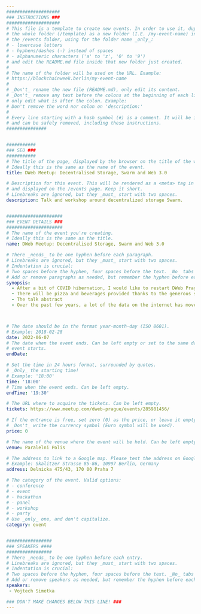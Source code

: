 ```yaml
---
####################
### INSTRUCTIONS ###
####################
# This file is a template to create new events. In order to use it, duplicate
# the whole folder (/template) as a new folder (I.E. /my-event-name) inside of
# the /events folder, using for the folder name _only_:
# - lowercase letters
# - hyphens/dashes (-) instead of spaces
# - alphanumeric characters ('a' to 'z', '0' to '9')
# and edit the README.md file inside that new folder just created.
#
# The name of the folder will be used on the URL. Example:
# https://blockchainweek.berlin/my-event-name
#
# _Don't_ rename the new file (README.md), only edit its content.
# _Don't_ remove any text before the colons at the beginning of each line,
# only edit what is after the colon. Example:
# Don't remove the word nor colon on 'description:'
#
# Every line starting with a hash symbol (#) is a comment. It will be ignored
# and can be safely removed, including these instructions.
###############


###########
### SEO ###
###########
# The title of the page, displayed by the browser on the title of the window.
# Ideally this is the same as the name of the event.
title: DWeb Meetup: Decentralised Storage, Swarm and Web 3.0

# Description for this event. This will be rendered as a <meta> tag in the HTML,
# and displayed on the /events page. Keep it short.
# Linebreaks are ignored, but they _must_ start with two spaces.
description: Talk and workshop around decentralized storage Swarm.


#####################
### EVENT DETAILS ###
#####################
# The name of the event you're creating.
# Ideally this is the same as the title.
name: DWeb Meetup: Decentralised Storage, Swarm and Web 3.0

# There _needs_ to be one hyphen before each paragraph.
# Linebreaks are ignored, but they _must_ start with two spaces.
# Indentation is crucial:
# Two spaces before the hyphen, four spaces before the text. _No_ tabs allowed.
# Add or remove paragraphs as needed, but remember the hyphen before each entry.
synopsis:
  - After a bit of COVID hibernation, I would like to restart DWeb Prague meetups a bit. With the upcoming ETHPrague there will be a lot of interesting people coming to the town, one of them is Vojtech Simetka from Swarm Foundation, which develop a decentralized storage protocol Swarm that has very tight roots with Ethereum itself. He will give a talk about "Decentralised Storage, Swarm and Web 3.0". The talk will be in English.
  - There will be pizza and beverages provided thanks to the generous support from Swarm Foundation. After the talk, there will be an unofficial sit-down with several members from the Swarm Foundation in some pub nearby.
  - The talk abstract
  - Over the past few years, a lot of the data on the internet has moved from self-hosted servers into cloud storage. Chances are, most of the services you use daily, store your data in data centers owned by Amazon, Apple, Google, or Microsoft. Cryptocurrency enthusiasts surely heard the phrase "not your keys, not your coins". We'd like to extend to "not your storage, not your data". The Web 3.0 movement is trying to change this. By storing our data in decentralized storage we can reduce the risk of losing access to them (e.g. through de-platforming or censorship) and it allows new economic models around data ownership. In this talk, we will explain what is decentralised storage, explain how the Swarm networks work, and what is Web 3.0.



# The date should be in the format year-month-day (ISO 8601).
# Example: 2018-02-28
date: 2022-06-07
# The date when the event ends. Can be left empty or set to the same day the
# event starts.
endDate: 

# Set the time in 24 hours format, surrounded by quotes.
# _Only_ the starting time!
# Example: '18:00'
time: '18:00'
# Time when the event ends. Can be left empty.
endTime: '19:30'

# The URL where to acquire the tickets. Can be left empty.
tickets: https://www.meetup.com/dweb-prague/events/285981456/ 

# If the entrance is free, set zero (0) as the price, or leave it empty.
# _Don't_ write the currency symbol (Euro symbol will be used).
price: 0

# The name of the venue where the event will be held. Can be left empty.
venue: Paralelni Polis

# The address to link to a Google map. Please test the address on Google Maps.
# Example: Skalitzer Strasse 85-86, 10997 Berlin, Germany
address: Delnicka 475/43, 170 00 Praha 7

# The category of the event. Valid options:
# - conference
# - event
# - hackathon
# - panel
# - workshop
# - party
# Use _only_ one, and don't capitalize.
category: event


#################
### SPEAKERS ####
#################
# There _needs_ to be one hyphen before each entry.
# Linebreaks are ignored, but they _must_ start with two spaces.
# Indentation is crucial:
# Two spaces before the hyphen, four spaces before the text. _No_ tabs allowed.
# Add or remove speakers as needed, but remember the hyphen before each entry.
speakers:
 - Vojtech Simetka

### DON'T MAKE CHANGES BELOW THIS LINE! ###
---
```

<!-- ### DON'T MAKE CHANGES BELOW THIS LINE! ### -->

<Event-Content/>
